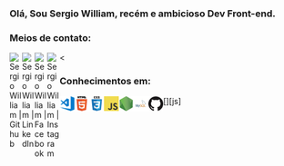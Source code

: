 ### Olá, Sou Sergio William, recém e ambicioso Dev Front-end.

### Meios de contato:

[<img align="left" alt="Sergio William | Github" width="22px" src="https://cdn.jsdelivr.net/npm/simple-icons@v3/icons/github.svg" />][Github]
[<img align="left" alt="Sergio William | LinkedIn" width="22px" src="https://cdn.jsdelivr.net/npm/simple-icons@v3/icons/linkedin.svg" />][Linkedin]
[<img align="left" alt="Sergio William | Facebook" width="22px" src="https://cdn.jsdelivr.net/npm/simple-icons@v3/icons/facebook.svg" />][Facebook]
[<img align="left" alt="Sergio William | Instagram" width="22px" src="https://cdn.jsdelivr.net/npm/simple-icons@v3/icons/instagram.svg" />][Instagram]

<

### Conhecimentos em:

[<img align="left" alt="Visual Studio Code" width="26px" src="https://raw.githubusercontent.com/github/explore/80688e429a7d4ef2fca1e82350fe8e3517d3494d/topics/visual-studio-code/visual-studio-code.png" />][vscode]
[<img align="left" alt="HTML5" width="26px" src="https://raw.githubusercontent.com/github/explore/80688e429a7d4ef2fca1e82350fe8e3517d3494d/topics/html/html.png" />][html]
[<img align="left" alt="CSS3" width="26px" src="https://raw.githubusercontent.com/github/explore/80688e429a7d4ef2fca1e82350fe8e3517d3494d/topics/css/css.png" />][css]
[<img align="left" alt="JavaScript" width="26px" src="https://raw.githubusercontent.com/github/explore/80688e429a7d4ef2fca1e82350fe8e3517d3494d/topics/javascript/javascript.png" />][js]
[<img align="left" alt="Node.js" width="26px" src="https://raw.githubusercontent.com/github/explore/80688e429a7d4ef2fca1e82350fe8e3517d3494d/topics/nodejs/nodejs.png" />][node]
[<img align="left" alt="MySQL" width="26px" src="https://raw.githubusercontent.com/github/explore/80688e429a7d4ef2fca1e82350fe8e3517d3494d/topics/mysql/mysql.png" />][mysql]
[<img align="left" alt="GitHub" width="26px" src="https://raw.githubusercontent.com/github/explore/78df643247d429f6cc873026c0622819ad797942/topics/github/github.png" />][github1]


<br />
<br />

[github]: https://github.com/SergioWill013
[linkedin]: https://www.linkedin.com/in/sergio-william-b5a931185
[senai]: https://www.linkedin.com/company/senaipr/ 
[facebook]: https://www.facebook.com/sergio.william.9
[instagram]: https://www.instagram.com/sergilliam
[youtube]: https://youtube.com
[github1]: https://github.com
[mysql]: https://mysql.com
[node]: https://node.com
[css]: https://css.com
[html]: https://html.com
[vscode]: https://vscode.com


